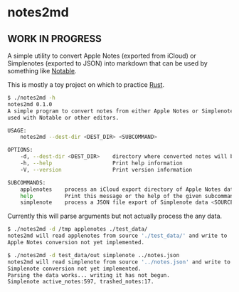 # notes2md

## WORK IN PROGRESS

A simple utility to convert Apple Notes (exported from iCloud) or Simplenotes (exported to JSON) into markdown that can be used by something like [Notable](https://notable.app/).

This is mostly a toy project on which to practice [Rust](https://www.rust-lang.org/).

```bash
$ ./notes2md -h
notes2md 0.1.0
A simple program to convert notes from either Apple Notes or Simplenote to markdown which can be
used with Notable or other editors.

USAGE:
    notes2md --dest-dir <DEST_DIR> <SUBCOMMAND>

OPTIONS:
    -d, --dest-dir <DEST_DIR>    directory where converted notes will be written
    -h, --help                   Print help information
    -V, --version                Print version information

SUBCOMMANDS:
    applenotes    process an iCloud export directory of Apple Notes data <SOURCE_DIR>
    help          Print this message or the help of the given subcommand(s)
    simplenote    process a JSON file export of Simplenote data <SOURCE_FILE>
```

Currently this will parse arguments but not actually process the any data.

```bash
$ ./notes2md -d /tmp applenotes ./test_data/
notes2md will read applenotes from source './test_data/' and write to '/tmp'
Apple Notes conversion not yet implemented.

$ ./notes2md -d test_data/out simplenote ../notes.json
notes2md will read simplenote from source '../notes.json' and write to 'test_data/out'
Simplenote conversion not yet implemented.
Parsing the data works... writing it has not begun.
Simplenote active_notes:597, trashed_notes:17.
```
